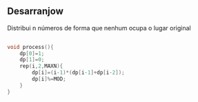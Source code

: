 ## Desarranjow
Distribui n números de forma que nenhum ocupa o lugar original
```cpp
 
void process(){
    dp[0]=1;
    dp[1]=0;
    rep(i,2,MAXN){
        dp[i]=(i-1)*(dp[i-1]+dp[i-2]);
        dp[i]%=MOD;
    }
}
 

```